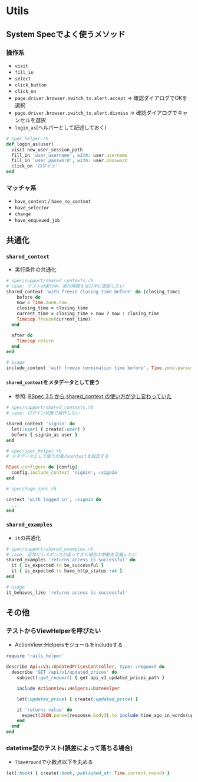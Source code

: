 # Utils
## System Specでよく使うメソッド
### 操作系
- `visit`
- `fill_in`
- `select`
- `click_button`
- `click_on`
- `page.driver.browser.switch_to.alert.accept` -> 確認ダイアログでOKを選択
- `page.driver.browser.switch_to.alert.dismiss` -> 確認ダイアログでキャンセルを選択
- `login_as`(ヘルパーとして記述しておく)
```ruby
# spec_helper.rb
def login_as(user)
  visit new_user_session_path
  fill_in 'user_username', with: user.username
  fill_in 'user_password', with: user.password
  click_on 'ログイン'
end
```

### マッチャ系
- `have_content` / `have_no_content`
- `have_selector`
- `change`
- `have_enqueued_job`

## 共通化
### `shared_context`
- 実行条件の共通化
```ruby
# spec/support/shared_contexts.rb
# case: テストの実行中、実行時間を当日中に固定したい
shared_context 'with freeze closing time before' do |closing_time|
    before do
    now = Time.zone.now
    closing_time = closing_time
    current_time = closing_time > now ? now : closing_time
    Timecop.freeze(current_time)
  end

  after do
    Timecop.return
  end
end
```
```ruby
# Usage
include_context 'with freeze termination time before', Time.zone.parse("#{Time.zone.today} 23:59")
```

#### `shared_context`をメタデータとして使う
- 参照: [RSpec 3.5 から shared_context の使い方が少し変わっていた](https://masutaka.net/chalow/2017-11-10-2.html)

```ruby
# spec/support/shared_contexts.rb
# case: ログイン状態で操作したい

shared_context 'signin' do
  let(:user) { create(:user) }
  before { signin_as user }
end
```

```ruby
# spec/spec_helper.rb
# メタデータとして使う対象のcontextを設定する

RSpec.configure do |config|
  config.include_context 'signin', :signin
end
```

```ruby
# spec/hoge_spec.rb

context 'with logged in', :signin do
  ...
end
```

### `shared_examples`
- `it`の共通化
```ruby
# spec/support/shared_examples.rb
# case: 正常にレスポンスが返ってきた場合の挙動を定義したい
shared_examples 'returns access is successful' do
  it { is_expected.to be_successful }
  it { is_expected.to have_http_status :ok }
end
```

```ruby
# Usage
it_behaves_like 'returns access is successful'
```

## その他
### テストからViewHelperを呼びたい
- ActionView::Helpersモジュールをincludeする
```ruby
require 'rails_helper'

describe Api::V1::UpdatedPricesController, type: :request do
  describe 'GET /api/v1/updated_prices' do
    subject(:get_request) { get api_v1_updated_prices_path }

    include ActionView::Helpers::DateHelper

    let(:updated_price) { create(:updated_price) }

    it 'returns value' do
      expect(JSON.parse(response.body)).to include time_ago_in_words(updated_prices.updated_at)
    end
  end
end
```

### datetime型のテスト(誤差によって落ちる場合)
- `Time#round`で小数点以下を丸める
```ruby
let(:book) { create(:book, published_at: Time.current.round) }
```
